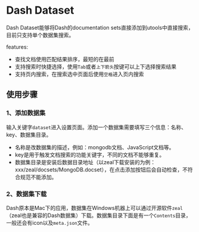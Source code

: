 # Dash Dataset

Dash Dataset能够将Dash的documentation sets直接添加到utools中直接搜索，目前只支持单个数据集搜索。

features:
- 查找文档使用匹配结果排序，最短的在最前
- 支持搜索时快捷选择，使用`Tab`或者`上下箭头`按键可以上下选择搜索结果
- 支持页内搜索，在搜索选中页面后使用`空格`进入页内搜索

## 使用步骤

### 1、添加数据集

输入关键字`dataset`进入设置页面。添加一个数据集需要填写三个信息：名称、key、数据集目录。
- 名称是改数据集的描述，例如：mongodb文档、JavaScript文档等。
- key是用于触发文档搜索的功能关键字，不同的文档不能够重复。
- 数据集目录是安装后数据目录地址（以zeal下载安装的为例：xxx/zeal/docsets/MongoDB.docset），在点击添加按钮后会自动检查，不符合规范不能添加。

### 2、数据集下载

Dash原本是Mac下的应用，数据集在Windows机器上可以通过开源软件`zeal`（zeal也是兼容的Dash数据集）下载。数据集目录下面是有一个`Contents`目录，一般还会有icon以及`meta.json`文件。
